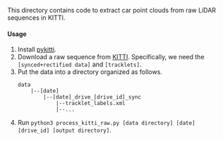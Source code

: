 This directory contains code to extract car point clouds from raw LiDAR sequences in KITTI.
#### Usage
1. Install [pykitti](https://github.com/utiasSTARS/pykitti).
2. Download a raw sequence from [KITTI](http://cvlibs.net/datasets/kitti/raw_data.php). Specifically, we need the `[synced+rectified data]` and `[tracklets]`.
3. Put the data into a directory organized as follows.
    ```
    data
        |--[date]
            |--[date]_drive_[drive_id]_sync
                |--tracklet_labels.xml
                |--...
    ```
4. Run `python3 process_kitti_raw.py [data directory] [date] [drive_id] [output directory]`.